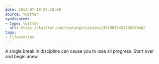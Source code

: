 ```yaml
---
date: 2013-07-18 22:18:00
source: twitter
syndicated:
- type: twitter
  url: https://twitter.com/roytang/statuses/357987645370019840/
tags:
- lifeprotips
---
```


A single break in discipline can cause you to lose all progress. Start over and begin anew.